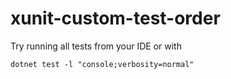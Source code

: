 # xunit-custom-test-order

Try running all tests from your IDE or with
```shell
dotnet test -l "console;verbosity=normal"
```

